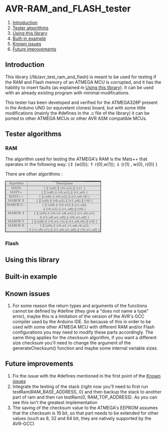 # AVR-RAM_and_FLASH_tester

1. [Introduction](#Introduction)
2. [Tester algorithms](#Tester-algorithms)
3. [Using this library](#Using-this-library)
4. [Built-in example](#Built-in-example)
5. [Known issues](#Known-issues)
6. [Future improvements](#Future-improvements)


## Introduction

This library (/lib/avr_test_ram_and_flash) is meant to be used for testing if the RAM and Flash memory of an ATMEGA MCU is corrupted, and it has the hability to insert faults (as explained in [Using this library](#Using-this-library)).
It can be used with an already existing program with minimal modifications.

This tester has been developed and verified for the ATMEGA328P present in the Arduino UNO (or equivelent clones) board, but with some little modifications (mainly the #defines in the .c file of the library) it can be ported to other ATMEGA MCUs or other AVR ASM compatible MCUs.

## Tester algorithms
### RAM

The algorithm used for testing the ATMEGA's RAM is the Mats++ that operates in the following way: {⇕ (w(0)); ⇑ r(0),w(1)); ⇓ (r(1) , w(0), r(0)) }

There are other algorithms :

![Other testing algorithms](/img/ram_tests.jpeg)
### Flash
## Using this library 
## Built-in example
## Known issues

1. For some reason the return types and arguments of the functions cannot be defined by #define (they give a "does not name a type" error), maybe this is a limitation of the version of the AVR's GCC compiler used by the Arduino IDE. So because of this in order to be used with some other ATMEGA MCU with different RAM and/or Flash configurations you may need to modify these parts accordingly. The same thing applies for the checksum algorithm, if you want a different size checksum you'll need to change the argument of the generateChecksum() function and maybe some internal variable sizes.

## Future improvements

1. Fix the issue with the #defines mentioned in the first point of the [Known issues](#Known-issues)
2. Integrate the testing of the stack (right now you'll need to first run testRam(RAM_BASE_ADDRESS, 0) and then backup the stack to another part of ram and then run testRam(0, RAM_TOP_ADDRESS). As you can see this isn't the greatest implementation
3. The saving of the checksum value to the ATMEGA's EEPROM assumes that the checksum is 16 bit, so that part needs to be extended for other values (such as 8, 32 and 64 bit, they are natively supported by the AVR-GCC)
